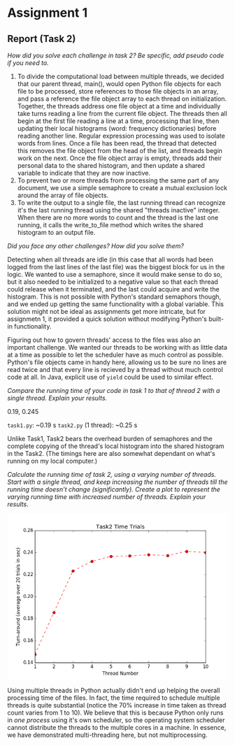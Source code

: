 # Assignment 1

## Report (Task 2)

*How did you solve each challenge in task 2? Be specific, add pseudo code if you need to.*

1. To divide the computational load between multiple threads, we decided that our parent thread, main(), would open Python file objects for each file to be processed, store references to those file objects in an array, and pass a reference the file object array to each thread on initialization. Together, the threads address one file object at a time and individually take turns reading a line from the current file object. The threads then all begin at the first file reading a line at a time, processing that line, then updating their local histograms (word: frequency dictionaries) before reading another line. Regular expression processing was used to isolate words from lines. Once a file has been read, the thread that detected this removes the file object from the head of the list, and threads begin work on the next. Once the file object array is empty, threads add their personal data to the shared histogram, and then update a shared variable to indicate that they are now inactive.
2. To prevent two or more threads from processing the same part of any document, we use a simple semaphore to create a mutual exclusion lock around the array of file objects.
3. To write the output to a single file, the last running thread can recognize it's the last running thread using the shared "threads inactive" integer. When there are no more words to count and the thread is the last one running, it calls the write_to_file method which writes the shared histogram to an output file.

*Did you face any other challenges? How did you solve them?*

Detecting when all threads are idle (in this case that all words had been logged from the last lines of the last file) was the biggest block for us in the logic. We wanted to use a semaphore, since it would make sense to do so, but it also needed to be initialized to a negative value so that each thread could release when it terminated, and the last could acquire and write the histogram. This is not possible with Python's standard semaphors though, and we ended up getting the same functionality with a global variable. This solution might not be ideal as assignments get more intricate, but for assignmetn 1, it provided a quick solution without modifying Python's built-in functionality.

Figuring out how to govern threads' access to the files was also an important challenge. We wanted our threads to be working with as little data at a time as possible to let the scheduler have as much control as possible. Python's file objects came in handy here, allowing us to be sure no lines are read twice and that every line is recieved by a thread without much control code at all. In Java, explicit use of `yield` could be used to similar effect.

*Compare the running time of your code in task 1 to that of thread 2 with a single thread. Explain
your results.*

0.19, 0.245

`task1.py`: ~0.19 s
`task2.py` (1 thread): ~0.25 s

Unlike Task1, Task2 bears the overhead burden of semaphores and the complete copying of the thread's local histogram into the shared histogram in the Task2. (The timings here are also somewhat dependant on what's running on my local computer.)

*Calculate the running time of task 2, using a varying number of threads. Start with a single
thread, and keep increasing the number of threads till the running time doesn’t change
(significantly). Create a plot to represent the varying running time with increased number of threads. Explain
your results.*

![multithread runtimes plot](./time_test.png "Multithread Runtimes Plot")

Using multiple threads in Python actually didn't end up helping the overall processing time of the files. In fact, the time required to schedule multiple threads is quite substantial (notice the 70% increase in time taken as thread count varies from 1 to 10). We believe that this is because Python only runs in *one process* using it's own scheduler, so the operating system scheduler cannot distribute the threads to the multiple cores in a machine. In essence, we have demonstrated multi-threading here, but not multiprocessing. 









